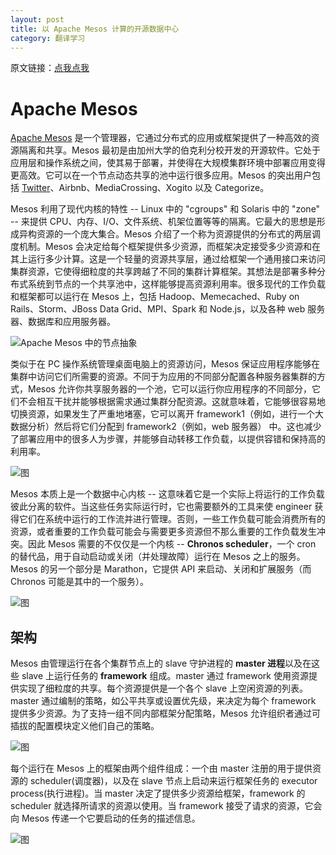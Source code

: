 ```yaml
---
layout: post
title: 以 Apache Mesos 计算的开源数据中心
category: 翻译学习
---
```


原文链接：[点我点我](http://opensource.com/business/14/9/open-source-datacenter-computing-apache-mesos)

# Apache Mesos

[Apache Mesos](http://mesos.apache.org) 是一个管理器，它通过分布式的应用或框架提供了一种高效的资源隔离和共享。Mesos 最初是由加州大学的伯克利分校开发的开源软件。它处于应用层和操作系统之间，使其易于部署，并使得在大规模集群环境中部署应用变得更高效。它可以在一个节点动态共享的池中运行很多应用。Mesos 的突出用户包括 [Twitter](http://opensource.com/business/14/8/interview-chris-aniszczyk-twitter-apache-mesos)、Airbnb、MediaCrossing、Xogito 以及 Categorize。

Mesos 利用了现代内核的特性 -- Linux 中的 "cgroups" 和 Solaris 中的 "zone" -- 来提供 CPU、内存、I/O、文件系统、机架位置等等的隔离。它最大的思想是形成异构资源的一个庞大集合。Mesos 介绍了一个称为资源提供的分布式的两层调度机制。Mesos 会决定给每个框架提供多少资源，而框架决定接受多少资源和在其上运行多少计算。这是一个轻量的资源共享层，通过给框架一个通用接口来访问集群资源，它使得细粒度的共享跨越了不同的集群计算框架。其想法是部署多种分布式系统到节点的一个共享池中，这样能够提高资源利用率。很多现代的工作负载和框架都可以运行在 Mesos 上，包括 Hadoop、Memecached、Ruby on Rails、Storm、JBoss Data Grid、MPI、Spark 和 Node.js，以及各种 web 服务器、数据库和应用服务器。

![Apache Mesos 中的节点抽象]()

类似于在 PC 操作系统管理桌面电脑上的资源访问，Mesos 保证应用程序能够在集群中访问它们所需要的资源。不同于为应用的不同部分配置各种服务器集群的方式，Mesos 允许你共享服务器的一个池，它可以运行你应用程序的不同部分，它们不会相互干扰并能够根据需求通过集群分配资源。这就意味着，它能够很容易地切换资源，如果发生了严重地堵塞，它可以离开 framework1（例如，进行一个大数据分析）然后将它们分配到 framework2（例如，web 服务器） 中。这也减少了部署应用中的很多人为步骤，并能够自动转移工作负载，以提供容错和保持高的利用率。

![图]()

Mesos 本质上是一个数据中心内核 -- 这意味着它是一个实际上将运行的工作负载彼此分离的软件。当这些任务实际运行时，它也需要额外的工具来使 engineer 获得它们在系统中运行的工作流并进行管理。否则，一些工作负载可能会消费所有的资源，或者重要的工作负载可能会与需要更多资源但不那么重要的工作负载发生冲突。因此 Mesos 需要的不仅仅是一个内核 -- **Chronos scheduler**，一个 cron 的替代品，用于自动启动或关闭（并处理故障）运行在 Mesos 之上的服务。Mesos 的另一个部分是 Marathon，它提供 API 来启动、关闭和扩展服务（而 Chronos 可能是其中的一个服务）。

![图]()

## 架构

Mesos 由管理运行在各个集群节点上的 slave 守护进程的 **master 进程**以及在这些 slave 上运行任务的 **framework** 组成。master 通过 framework 使用资源提供实现了细粒度的共享。每个资源提供是一个各个 slave 上空闲资源的列表。master 通过编制的策略，如公平共享或设置优先级，来决定为每个 framework 提供多少资源。为了支持一组不同内部框架分配策略，Mesos 允许组织者通过可插拔的配置模块定义他们自己的策略。

![图]()

每个运行在 Mesos 上的框架由两个组件组成：一个由 master 注册的用于提供资源的 scheduler(调度器)，以及在 slave 节点上启动来运行框架任务的 executor process(执行进程)。当 master 决定了提供多少资源给框架，framework 的 scheduler 就选择所请求的资源以使用。当 framework 接受了请求的资源，它会向 Mesos 传递一个它要启动的任务的描述信息。

![图]()


